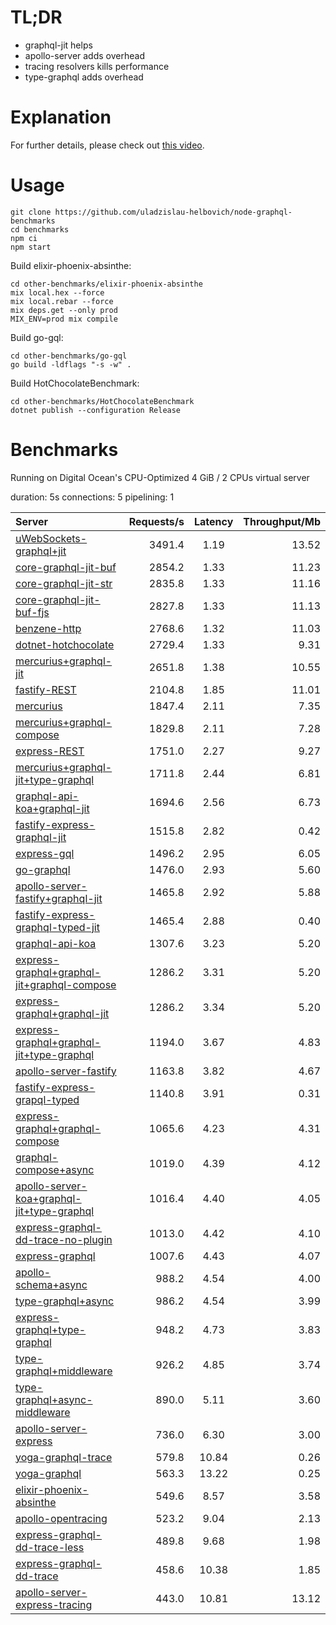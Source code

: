 # TL;DR

- graphql-jit helps
- apollo-server adds overhead
- tracing resolvers kills performance
- type-graphql adds overhead

# Explanation

For further details, please check out [this video](https://www.youtube.com/watch?v=JbV7MCeEPb8).

# Usage

```
git clone https://github.com/uladzislau-helbovich/node-graphql-benchmarks
cd benchmarks
npm ci
npm start
```

Build elixir-phoenix-absinthe:

```
cd other-benchmarks/elixir-phoenix-absinthe
mix local.hex --force
mix local.rebar --force
mix deps.get --only prod
MIX_ENV=prod mix compile
```

Build go-gql:

```
cd other-benchmarks/go-gql
go build -ldflags "-s -w" .
```

Build HotChocolateBenchmark:

```
cd other-benchmarks/HotChocolateBenchmark
dotnet publish --configuration Release
```

# Benchmarks

Running on Digital Ocean's CPU-Optimized 4 GiB / 2 CPUs virtual server

duration: 5s
connections: 5
pipelining: 1

| Server                                                                                                                                                                               | Requests/s | Latency | Throughput/Mb |
| :----------------------------------------------------------------------------------------------------------------------------------------------------------------------------------- | ---------: | :-----: | ------------: |
| [uWebSockets-graphql+jit](https://github.com/uladzislau-hlebovich/node-graphql-benchmarks/tree/master/benchmarks/uWebSockets-graphql+jit.js)                                         |     3491.4 |  1.19   |         13.52 |
| [core-graphql-jit-buf](https://github.com/uladzislau-hlebovich/node-graphql-benchmarks/tree/master/benchmarks/core-graphql-jit-buf.js)                                               |     2854.2 |  1.33   |         11.23 |
| [core-graphql-jit-str](https://github.com/uladzislau-hlebovich/node-graphql-benchmarks/tree/master/benchmarks/core-graphql-jit-str.js)                                               |     2835.8 |  1.33   |         11.16 |
| [core-graphql-jit-buf-fjs](https://github.com/uladzislau-hlebovich/node-graphql-benchmarks/tree/master/benchmarks/core-graphql-jit-buf-fjs.js)                                       |     2827.8 |  1.33   |         11.13 |
| [benzene-http](https://github.com/uladzislau-hlebovich/node-graphql-benchmarks/tree/master/benchmarks/benzene-http.js)                                                               |     2768.6 |  1.32   |         11.03 |
| [dotnet-hotchocolate](https://github.com/uladzislau-hlebovich/node-graphql-benchmarks/tree/master/benchmarks/dotnet-hotchocolate.js)                                                 |     2729.4 |  1.33   |          9.31 |
| [mercurius+graphql-jit](https://github.com/uladzislau-hlebovich/node-graphql-benchmarks/tree/master/benchmarks/mercurius+graphql-jit.js)                                             |     2651.8 |  1.38   |         10.55 |
| [fastify-REST](https://github.com/uladzislau-hlebovich/node-graphql-benchmarks/tree/master/benchmarks/fastify-REST.js)                                                               |     2104.8 |  1.85   |         11.01 |
| [mercurius](https://github.com/uladzislau-hlebovich/node-graphql-benchmarks/tree/master/benchmarks/mercurius.js)                                                                     |     1847.4 |  2.11   |          7.35 |
| [mercurius+graphql-compose](https://github.com/uladzislau-hlebovich/node-graphql-benchmarks/tree/master/benchmarks/mercurius+graphql-compose.js)                                     |     1829.8 |  2.11   |          7.28 |
| [express-REST](https://github.com/uladzislau-hlebovich/node-graphql-benchmarks/tree/master/benchmarks/express-REST.js)                                                               |     1751.0 |  2.27   |          9.27 |
| [mercurius+graphql-jit+type-graphql](https://github.com/uladzislau-hlebovich/node-graphql-benchmarks/tree/master/benchmarks/mercurius+graphql-jit+type-graphql.js)                   |     1711.8 |  2.44   |          6.81 |
| [graphql-api-koa+graphql-jit](https://github.com/uladzislau-hlebovich/node-graphql-benchmarks/tree/master/benchmarks/graphql-api-koa+graphql-jit.js)                                 |     1694.6 |  2.56   |          6.73 |
| [fastify-express-graphql-jit](https://github.com/uladzislau-hlebovich/node-graphql-benchmarks/tree/master/benchmarks/fastify-express-graphql-jit.js)                                 |     1515.8 |  2.82   |          0.42 |
| [express-gql](https://github.com/uladzislau-hlebovich/node-graphql-benchmarks/tree/master/benchmarks/express-gql.js)                                                                 |     1496.2 |  2.95   |          6.05 |
| [go-graphql](https://github.com/uladzislau-hlebovich/node-graphql-benchmarks/tree/master/benchmarks/go-graphql.js)                                                                   |     1476.0 |  2.93   |          5.60 |
| [apollo-server-fastify+graphql-jit](https://github.com/uladzislau-hlebovich/node-graphql-benchmarks/tree/master/benchmarks/apollo-server-fastify+graphql-jit.js)                     |     1465.8 |  2.92   |          5.88 |
| [fastify-express-graphql-typed-jit](https://github.com/uladzislau-hlebovich/node-graphql-benchmarks/tree/master/benchmarks/fastify-express-graphql-typed-jit.js)                     |     1465.4 |  2.88   |          0.40 |
| [graphql-api-koa](https://github.com/uladzislau-hlebovich/node-graphql-benchmarks/tree/master/benchmarks/graphql-api-koa.js)                                                         |     1307.6 |  3.23   |          5.20 |
| [express-graphql+graphql-jit+graphql-compose](https://github.com/uladzislau-hlebovich/node-graphql-benchmarks/tree/master/benchmarks/express-graphql+graphql-jit+graphql-compose.js) |     1286.2 |  3.31   |          5.20 |
| [express-graphql+graphql-jit](https://github.com/uladzislau-hlebovich/node-graphql-benchmarks/tree/master/benchmarks/express-graphql+graphql-jit.js)                                 |     1286.2 |  3.34   |          5.20 |
| [express-graphql+graphql-jit+type-graphql](https://github.com/uladzislau-hlebovich/node-graphql-benchmarks/tree/master/benchmarks/express-graphql+graphql-jit+type-graphql.js)       |     1194.0 |  3.67   |          4.83 |
| [apollo-server-fastify](https://github.com/uladzislau-hlebovich/node-graphql-benchmarks/tree/master/benchmarks/apollo-server-fastify.js)                                             |     1163.8 |  3.82   |          4.67 |
| [fastify-express-grapql-typed](https://github.com/uladzislau-hlebovich/node-graphql-benchmarks/tree/master/benchmarks/fastify-express-grapql-typed.js)                               |     1140.8 |  3.91   |          0.31 |
| [express-graphql+graphql-compose](https://github.com/uladzislau-hlebovich/node-graphql-benchmarks/tree/master/benchmarks/express-graphql+graphql-compose.js)                         |     1065.6 |  4.23   |          4.31 |
| [graphql-compose+async](https://github.com/uladzislau-hlebovich/node-graphql-benchmarks/tree/master/benchmarks/graphql-compose+async.js)                                             |     1019.0 |  4.39   |          4.12 |
| [apollo-server-koa+graphql-jit+type-graphql](https://github.com/uladzislau-hlebovich/node-graphql-benchmarks/tree/master/benchmarks/apollo-server-koa+graphql-jit+type-graphql.js)   |     1016.4 |  4.40   |          4.05 |
| [express-graphql-dd-trace-no-plugin](https://github.com/uladzislau-hlebovich/node-graphql-benchmarks/tree/master/benchmarks/express-graphql-dd-trace-no-plugin.js)                   |     1013.0 |  4.42   |          4.10 |
| [express-graphql](https://github.com/uladzislau-hlebovich/node-graphql-benchmarks/tree/master/benchmarks/express-graphql.js)                                                         |     1007.6 |  4.43   |          4.07 |
| [apollo-schema+async](https://github.com/uladzislau-hlebovich/node-graphql-benchmarks/tree/master/benchmarks/apollo-schema+async.js)                                                 |      988.2 |  4.54   |          4.00 |
| [type-graphql+async](https://github.com/uladzislau-hlebovich/node-graphql-benchmarks/tree/master/benchmarks/type-graphql+async.js)                                                   |      986.2 |  4.54   |          3.99 |
| [express-graphql+type-graphql](https://github.com/uladzislau-hlebovich/node-graphql-benchmarks/tree/master/benchmarks/express-graphql+type-graphql.js)                               |      948.2 |  4.73   |          3.83 |
| [type-graphql+middleware](https://github.com/uladzislau-hlebovich/node-graphql-benchmarks/tree/master/benchmarks/type-graphql+middleware.js)                                         |      926.2 |  4.85   |          3.74 |
| [type-graphql+async-middleware](https://github.com/uladzislau-hlebovich/node-graphql-benchmarks/tree/master/benchmarks/type-graphql+async-middleware.js)                             |      890.0 |  5.11   |          3.60 |
| [apollo-server-express](https://github.com/uladzislau-hlebovich/node-graphql-benchmarks/tree/master/benchmarks/apollo-server-express.js)                                             |      736.0 |  6.30   |          3.00 |
| [yoga-graphql-trace](https://github.com/uladzislau-hlebovich/node-graphql-benchmarks/tree/master/benchmarks/yoga-graphql-trace.js)                                                   |      579.8 |  10.84  |          0.26 |
| [yoga-graphql](https://github.com/uladzislau-hlebovich/node-graphql-benchmarks/tree/master/benchmarks/yoga-graphql.js)                                                               |      563.3 |  13.22  |          0.25 |
| [elixir-phoenix-absinthe](https://github.com/uladzislau-hlebovich/node-graphql-benchmarks/tree/master/benchmarks/elixir-phoenix-absinthe.js)                                         |      549.6 |  8.57   |          3.58 |
| [apollo-opentracing](https://github.com/uladzislau-hlebovich/node-graphql-benchmarks/tree/master/benchmarks/apollo-opentracing.js)                                                   |      523.2 |  9.04   |          2.13 |
| [express-graphql-dd-trace-less](https://github.com/uladzislau-hlebovich/node-graphql-benchmarks/tree/master/benchmarks/express-graphql-dd-trace-less.js)                             |      489.8 |  9.68   |          1.98 |
| [express-graphql-dd-trace](https://github.com/uladzislau-hlebovich/node-graphql-benchmarks/tree/master/benchmarks/express-graphql-dd-trace.js)                                       |      458.6 |  10.38  |          1.85 |
| [apollo-server-express-tracing](https://github.com/uladzislau-hlebovich/node-graphql-benchmarks/tree/master/benchmarks/apollo-server-express-tracing.js)                             |      443.0 |  10.81  |         13.12 |
